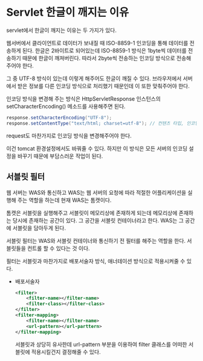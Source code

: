 # Servlet 한글이 깨지는 이유

servlet에서 한글이 깨지는 이유는 두 가지가 있다.

웹서버에서 클라이언트로 데이터가 보내질 때 ISO-8859-1 인코딩을 통해 데이터를 전송하게 된다.
한글은 2바이트로 되어있는데 ISO-8859-1 방식은 1byte씩 데이터를 전송하기 때문에 한글이 깨져버린다.
따라서 2byte씩 전송하는 인코딩 방식으로 전송해 주어야 한다.

그 중 UTF-8 방식이 있는데 이렇게 해주어도 한글이 깨질 수 있다. 브라우저에서 서버에서 받은 정보를 다른 인코딩 방식으로 처리했기 때문인데 이 또한 맞춰주어야 한다.

인코딩 방식을 변경해 주는 방식은 HttpServletResponse 인스턴스의 setCharacterEncoding() 메소드를 사용해주면 된다.

``` java
response.setCharacterEncoding("UTF-8");
response.setContentType("text/html; charset=utf-8"); // 컨텐츠 타입, 인코딩 방식 
```

request도 마찬가지로 인코딩 방식을 변경해주어야 한다.

이건 tomcat 환경설정에서도 바꿔줄 수 있다.
하지만 이 방식은 모든 서버의 인코딩 설정을 바꾸기 때문에 부담스러운 작업이 된다.



## 서블릿 필터

웹 서버는 WAS와 통신하고 WAS는 웹 서버의 요청에 따라 적절한 어플리케이션을 실행해 주는 역할을 하는데 현재 WAS는 톰캣이다. 

톰캣은 서블릿을 실행해주고 서블릿이 메모리상에 존재하게 되는데 메모리상에 존재하는 당시에 존재하는 공간이 있다. 그 공간을 서블릿 컨테이너라고 한다. WAS는 그 공간에 서블릿을 담아두게 된다.

서블릿 필터는 WAS와 서블릿 컨테이너와 통신하기 전 필터를 해주는 역할을 한다. 서블릿들을 컨트롤 할 수 있다는 것 이다. 

필터는 서블릿과 마찬가지로 배포서술자 방식, 애너테이션 방식으로 적용시켜줄 수 있다.

-   배포서술자

    ``` xml
    <filter>
        <filter-name></filter-name>
        <filter-class></filter-class>
    </filter>
    <filter-mapping>
        <filter-name></filter-name>
        <url-pattern></url-parttern>
    </filter-mapping>
    ```

    서블릿과 상당히 유사한데 url-pattern 부분을 이용하여 filter 클래스를 어떠한 서블릿에 적용시킬건지 결정해줄 수 있다.

 



